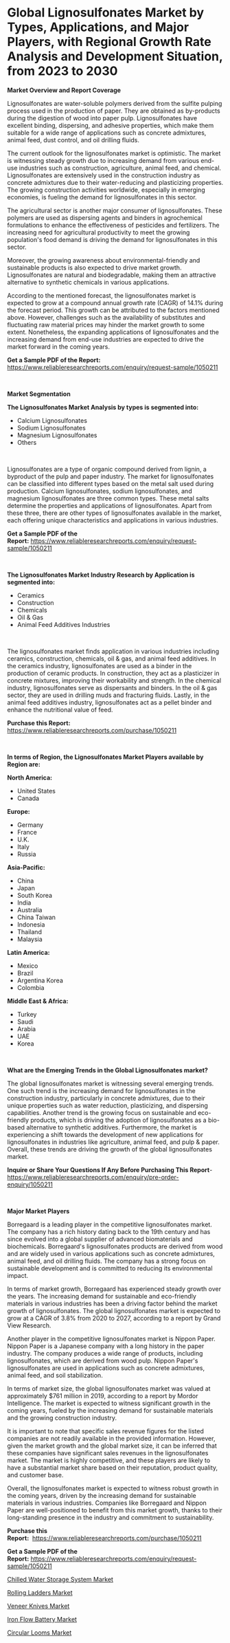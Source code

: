 <p><h1>Global Lignosulfonates Market by Types, Applications, and Major Players, with Regional Growth Rate Analysis and Development Situation, from 2023 to 2030</h1></p><p><strong>Market Overview and Report Coverage</strong></p>
<p><p>Lignosulfonates are water-soluble polymers derived from the sulfite pulping process used in the production of paper. They are obtained as by-products during the digestion of wood into paper pulp. Lignosulfonates have excellent binding, dispersing, and adhesive properties, which make them suitable for a wide range of applications such as concrete admixtures, animal feed, dust control, and oil drilling fluids.</p><p>The current outlook for the lignosulfonates market is optimistic. The market is witnessing steady growth due to increasing demand from various end-use industries such as construction, agriculture, animal feed, and chemical. Lignosulfonates are extensively used in the construction industry as concrete admixtures due to their water-reducing and plasticizing properties. The growing construction activities worldwide, especially in emerging economies, is fueling the demand for lignosulfonates in this sector.</p><p>The agricultural sector is another major consumer of lignosulfonates. These polymers are used as dispersing agents and binders in agrochemical formulations to enhance the effectiveness of pesticides and fertilizers. The increasing need for agricultural productivity to meet the growing population's food demand is driving the demand for lignosulfonates in this sector.</p><p>Moreover, the growing awareness about environmental-friendly and sustainable products is also expected to drive market growth. Lignosulfonates are natural and biodegradable, making them an attractive alternative to synthetic chemicals in various applications.</p><p>According to the mentioned forecast, the lignosulfonates market is expected to grow at a compound annual growth rate (CAGR) of 14.1% during the forecast period. This growth can be attributed to the factors mentioned above. However, challenges such as the availability of substitutes and fluctuating raw material prices may hinder the market growth to some extent. Nonetheless, the expanding applications of lignosulfonates and the increasing demand from end-use industries are expected to drive the market forward in the coming years.</p></p>
<p><strong>Get a Sample PDF of the Report:</strong> <a href="https://www.reliableresearchreports.com/enquiry/request-sample/1050211">https://www.reliableresearchreports.com/enquiry/request-sample/1050211</a></p>
<p>&nbsp;</p>
<p><strong>Market Segmentation</strong></p>
<p><strong>The Lignosulfonates Market Analysis by types is segmented into:</strong></p>
<p><ul><li>Calcium Lignosulfonates</li><li>Sodium Lignosulfonates</li><li>Magnesium Lignosulfonates</li><li>Others</li></ul></p>
<p>&nbsp;</p>
<p><p>Lignosulfonates are a type of organic compound derived from lignin, a byproduct of the pulp and paper industry. The market for lignosulfonates can be classified into different types based on the metal salt used during production. Calcium lignosulfonates, sodium lignosulfonates, and magnesium lignosulfonates are three common types. These metal salts determine the properties and applications of lignosulfonates. Apart from these three, there are other types of lignosulfonates available in the market, each offering unique characteristics and applications in various industries.</p></p>
<p><strong>Get a Sample PDF of the Report:</strong>&nbsp;<a href="https://www.reliableresearchreports.com/enquiry/request-sample/1050211">https://www.reliableresearchreports.com/enquiry/request-sample/1050211</a></p>
<p>&nbsp;</p>
<p><strong>The Lignosulfonates Market Industry Research by Application is segmented into:</strong></p>
<p><ul><li>Ceramics</li><li>Construction</li><li>Chemicals</li><li>Oil & Gas</li><li>Animal Feed Additives Industries</li></ul></p>
<p>&nbsp;</p>
<p><p>The lignosulfonates market finds application in various industries including ceramics, construction, chemicals, oil & gas, and animal feed additives. In the ceramics industry, lignosulfonates are used as a binder in the production of ceramic products. In construction, they act as a plasticizer in concrete mixtures, improving their workability and strength. In the chemical industry, lignosulfonates serve as dispersants and binders. In the oil & gas sector, they are used in drilling muds and fracturing fluids. Lastly, in the animal feed additives industry, lignosulfonates act as a pellet binder and enhance the nutritional value of feed.</p></p>
<p><strong>Purchase this Report:</strong>&nbsp; <a href="https://www.reliableresearchreports.com/purchase/1050211">https://www.reliableresearchreports.com/purchase/1050211</a></p>
<p>&nbsp;</p>
<p><strong>In terms of Region, the Lignosulfonates Market Players available by Region are:</strong></p>
<p>
    <p> <strong> North America: </strong>
        <ul>
            <li>United States</li>
            <li>Canada</li>
        </ul>
        </p> 
    <p> <strong> Europe: </strong>
        <ul>
            <li>Germany</li>
            <li>France</li>
            <li>U.K.</li>
            <li>Italy</li>
            <li>Russia</li>
        </ul>
        </p> 
    <p> <strong> Asia-Pacific: </strong>
        <ul>
            <li>China</li>
            <li>Japan</li>
            <li>South Korea</li>
            <li>India</li>
            <li>Australia</li>
            <li>China Taiwan</li>
            <li>Indonesia</li>
            <li>Thailand</li>
            <li>Malaysia</li>
        </ul>
        </p> 
    <p> <strong> Latin America: </strong>
        <ul>
            <li>Mexico</li>
            <li>Brazil</li>
            <li>Argentina Korea</li>
            <li>Colombia</li>
        </ul>
        </p> 
    <p> <strong> Middle East & Africa: </strong>
        <ul>
            <li>Turkey</li>
            <li>Saudi</li>
            <li>Arabia</li>
            <li>UAE</li>
            <li>Korea</li>
        </ul>
    </p>
    </p>
<p>&nbsp;</p>
<p><strong>What are the Emerging Trends in the Global Lignosulfonates market?</strong></p>
<p><p>The global lignosulfonates market is witnessing several emerging trends. One such trend is the increasing demand for lignosulfonates in the construction industry, particularly in concrete admixtures, due to their unique properties such as water reduction, plasticizing, and dispersing capabilities. Another trend is the growing focus on sustainable and eco-friendly products, which is driving the adoption of lignosulfonates as a bio-based alternative to synthetic additives. Furthermore, the market is experiencing a shift towards the development of new applications for lignosulfonates in industries like agriculture, animal feed, and pulp & paper. Overall, these trends are driving the growth of the global lignosulfonates market.</p></p>
<p><strong>Inquire or Share Your Questions If Any Before Purchasing This Report</strong>- <a href="https://www.reliableresearchreports.com/enquiry/pre-order-enquiry/1050211">https://www.reliableresearchreports.com/enquiry/pre-order-enquiry/1050211</a></p>
<p>&nbsp;</p>
<p><strong>Major Market Players</strong></p>
<p><p>Borregaard is a leading player in the competitive lignosulfonates market. The company has a rich history dating back to the 19th century and has since evolved into a global supplier of advanced biomaterials and biochemicals. Borregaard's lignosulfonates products are derived from wood and are widely used in various applications such as concrete admixtures, animal feed, and oil drilling fluids. The company has a strong focus on sustainable development and is committed to reducing its environmental impact.</p><p>In terms of market growth, Borregaard has experienced steady growth over the years. The increasing demand for sustainable and eco-friendly materials in various industries has been a driving factor behind the market growth of lignosulfonates. The global lignosulfonates market is expected to grow at a CAGR of 3.8% from 2020 to 2027, according to a report by Grand View Research.</p><p>Another player in the competitive lignosulfonates market is Nippon Paper. Nippon Paper is a Japanese company with a long history in the paper industry. The company produces a wide range of products, including lignosulfonates, which are derived from wood pulp. Nippon Paper's lignosulfonates are used in applications such as concrete admixtures, animal feed, and soil stabilization.</p><p>In terms of market size, the global lignosulfonates market was valued at approximately $761 million in 2019, according to a report by Mordor Intelligence. The market is expected to witness significant growth in the coming years, fueled by the increasing demand for sustainable materials and the growing construction industry.</p><p>It is important to note that specific sales revenue figures for the listed companies are not readily available in the provided information. However, given the market growth and the global market size, it can be inferred that these companies have significant sales revenues in the lignosulfonates market. The market is highly competitive, and these players are likely to have a substantial market share based on their reputation, product quality, and customer base.</p><p>Overall, the lignosulfonates market is expected to witness robust growth in the coming years, driven by the increasing demand for sustainable materials in various industries. Companies like Borregaard and Nippon Paper are well-positioned to benefit from this market growth, thanks to their long-standing presence in the industry and commitment to sustainability.</p></p>
<p><strong>Purchase this Report:</strong>&nbsp;&nbsp;<a href="https://www.reliableresearchreports.com/purchase/1050211">https://www.reliableresearchreports.com/purchase/1050211</a></p>
<p></p>
<p><strong>Get a Sample PDF of the Report:</strong>&nbsp;<a href="https://www.reliableresearchreports.com/enquiry/request-sample/1050211">https://www.reliableresearchreports.com/enquiry/request-sample/1050211</a></p>
<p><p><a href="https://medium.com/@dianafisher1927/chilled-water-storage-system-market-insights-into-market-cagr-market-trends-and-growth-3758b3cd9614">Chilled Water Storage System Market</a></p><p><a href="https://medium.com/@rebeccabower1903/rolling-ladders-market-exploring-market-share-market-trends-and-future-growth-40bff5d8c57b">Rolling Ladders Market</a></p><p><a href="https://medium.com/@avarobertson1969/veneer-knives-market-comprehensive-assessment-by-type-application-and-geography-b460cc5ef377">Veneer Knives Market</a></p><p><a href="https://medium.com/@audieyost1952/iron-flow-battery-market-trends-and-market-analysis-forecasted-for-period-2023-2030-bb10b4f2c535">Iron Flow Battery Market</a></p><p><a href="https://medium.com/@annarussell1981/circular-looms-market-share-evolution-and-market-growth-trends-2023-2030-51f5fd9ab5a0">Circular Looms Market</a></p></p>